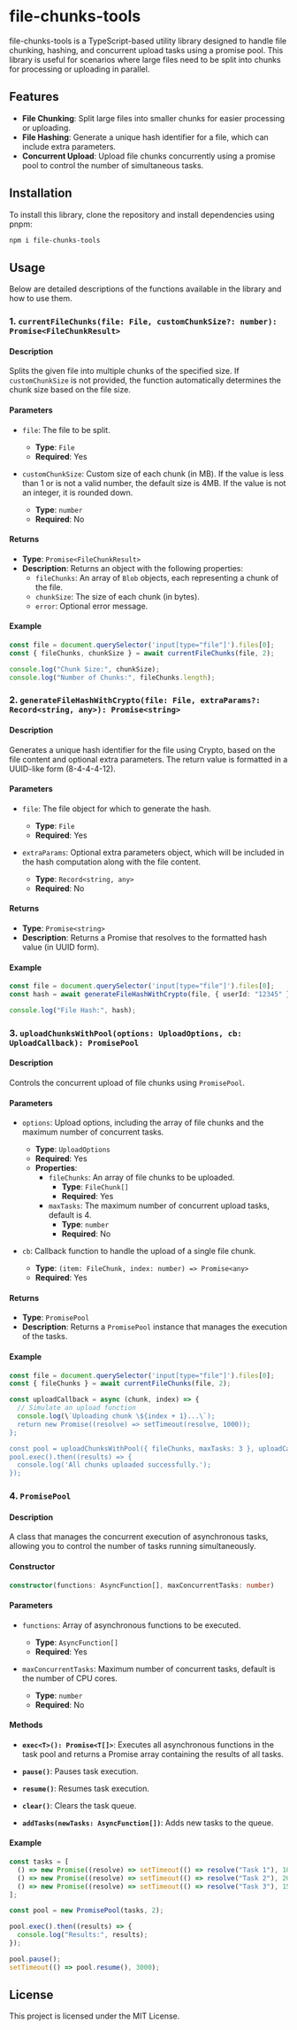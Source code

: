 # file-chunks-tools

file-chunks-tools is a TypeScript-based utility library designed to handle file chunking, hashing, and concurrent upload tasks using a promise pool. This library is useful for scenarios where large files need to be split into chunks for processing or uploading in parallel.

## Features

- **File Chunking**: Split large files into smaller chunks for easier processing or uploading.
- **File Hashing**: Generate a unique hash identifier for a file, which can include extra parameters.
- **Concurrent Upload**: Upload file chunks concurrently using a promise pool to control the number of simultaneous tasks.

## Installation

To install this library, clone the repository and install dependencies using pnpm:

```bash
npm i file-chunks-tools
```

## Usage

Below are detailed descriptions of the functions available in the library and how to use them.

### 1. `currentFileChunks(file: File, customChunkSize?: number): Promise<FileChunkResult>`

#### Description

Splits the given file into multiple chunks of the specified size. If `customChunkSize` is not provided, the function automatically determines the chunk size based on the file size.

#### Parameters

- `file`: The file to be split.

  - **Type**: `File`
  - **Required**: Yes

- `customChunkSize`: Custom size of each chunk (in MB). If the value is less than 1 or is not a valid number, the default size is 4MB. If the value is not an integer, it is rounded down.
  - **Type**: `number`
  - **Required**: No

#### Returns

- **Type**: `Promise<FileChunkResult>`
- **Description**: Returns an object with the following properties:
  - `fileChunks`: An array of `Blob` objects, each representing a chunk of the file.
  - `chunkSize`: The size of each chunk (in bytes).
  - `error`: Optional error message.

#### Example

```typescript
const file = document.querySelector('input[type="file"]').files[0];
const { fileChunks, chunkSize } = await currentFileChunks(file, 2);

console.log("Chunk Size:", chunkSize);
console.log("Number of Chunks:", fileChunks.length);
```

### 2. `generateFileHashWithCrypto(file: File, extraParams?: Record<string, any>): Promise<string>`

#### Description

Generates a unique hash identifier for the file using Crypto, based on the file content and optional extra parameters. The return value is formatted in a UUID-like form (8-4-4-4-12).

#### Parameters

- `file`: The file object for which to generate the hash.

  - **Type**: `File`
  - **Required**: Yes

- `extraParams`: Optional extra parameters object, which will be included in the hash computation along with the file content.
  - **Type**: `Record<string, any>`
  - **Required**: No

#### Returns

- **Type**: `Promise<string>`
- **Description**: Returns a Promise that resolves to the formatted hash value (in UUID form).

#### Example

```typescript
const file = document.querySelector('input[type="file"]').files[0];
const hash = await generateFileHashWithCrypto(file, { userId: "12345" });

console.log("File Hash:", hash);
```

### 3. `uploadChunksWithPool(options: UploadOptions, cb: UploadCallback): PromisePool`

#### Description

Controls the concurrent upload of file chunks using `PromisePool`.

#### Parameters

- `options`: Upload options, including the array of file chunks and the maximum number of concurrent tasks.

  - **Type**: `UploadOptions`
  - **Required**: Yes
  - **Properties**:
    - `fileChunks`: An array of file chunks to be uploaded.
      - **Type**: `FileChunk[]`
      - **Required**: Yes
    - `maxTasks`: The maximum number of concurrent upload tasks, default is 4.
      - **Type**: `number`
      - **Required**: No

- `cb`: Callback function to handle the upload of a single file chunk.
  - **Type**: `(item: FileChunk, index: number) => Promise<any>`
  - **Required**: Yes

#### Returns

- **Type**: `PromisePool`
- **Description**: Returns a `PromisePool` instance that manages the execution of the tasks.

#### Example

```typescript
const file = document.querySelector('input[type="file"]').files[0];
const { fileChunks } = await currentFileChunks(file, 2);

const uploadCallback = async (chunk, index) => {
  // Simulate an upload function
  console.log(\`Uploading chunk \${index + 1}...\`);
  return new Promise((resolve) => setTimeout(resolve, 1000));
};

const pool = uploadChunksWithPool({ fileChunks, maxTasks: 3 }, uploadCallback);
pool.exec().then((results) => {
  console.log('All chunks uploaded successfully.');
});
```

### 4. `PromisePool`

#### Description

A class that manages the concurrent execution of asynchronous tasks, allowing you to control the number of tasks running simultaneously.

#### Constructor

```typescript
constructor(functions: AsyncFunction[], maxConcurrentTasks: number)
```

#### Parameters

- `functions`: Array of asynchronous functions to be executed.

  - **Type**: `AsyncFunction[]`
  - **Required**: Yes

- `maxConcurrentTasks`: Maximum number of concurrent tasks, default is the number of CPU cores.
  - **Type**: `number`
  - **Required**: No

#### Methods

- **`exec<T>(): Promise<T[]>`**: Executes all asynchronous functions in the task pool and returns a Promise array containing the results of all tasks.

- **`pause()`**: Pauses task execution.

- **`resume()`**: Resumes task execution.

- **`clear()`**: Clears the task queue.

- **`addTasks(newTasks: AsyncFunction[])`**: Adds new tasks to the queue.

#### Example

```typescript
const tasks = [
  () => new Promise((resolve) => setTimeout(() => resolve("Task 1"), 1000)),
  () => new Promise((resolve) => setTimeout(() => resolve("Task 2"), 2000)),
  () => new Promise((resolve) => setTimeout(() => resolve("Task 3"), 1500)),
];

const pool = new PromisePool(tasks, 2);

pool.exec().then((results) => {
  console.log("Results:", results);
});

pool.pause();
setTimeout(() => pool.resume(), 3000);
```

## License

This project is licensed under the MIT License.
